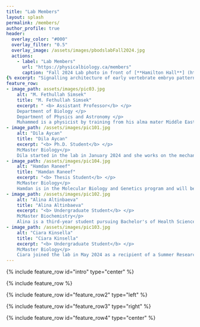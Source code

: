 ```yaml
---
title: "Lab Members"
layout: splash
permalink: /members/
author_profile: true
header:
  overlay_color: "#000"
  overlay_filter: "0.5"
  overlay_image: /assets/images/pbodslabFall2024.jpg
  actions:
    - label: "Lab Members"
      url: "https://physicalbiology.ca/members"
      caption: "Fall 2024 Lab photo in front of [**Hamilton Hall**] (https://facilities.mcmaster.ca/building/hamilton-hall/)"
{% excerpt: "Signalling architecture of early vertebrate embryo patterning." //intro:   //- excerpt: 'We are interested in understanding the design principles of morphogen signalling and conserved mechanisms of sequential embryo patterning.'%}
feature_row:
- image_path: assets/images/pic03.jpg
    alt: "M. Fethullah Simsek"
    title: "M. Fethullah Simsek"
    excerpt: " <b> Assistant Professor</b> </p>
    Department of Biology </p>
    Department of Physics and Astronomy </p>
    Muhammed is a physicist by training from his alma mater Middle East Technical University in Ankara, Turkey. He holds a Ph.D. from Physics Department of University at Buffalo (cell membrane biophysics) and did postdoctoral research at Albert Einstein College of Medicine in Bronx, NY and Cincinnati Children's Hospital (developmental systems biology) before joining McMaster University."
- image_path: /assets/images/pic101.jpg
    alt: "Dila Aycan"
    title: "Dila Aycan"
    excerpt: "<b> Ph.D. Student</b> </p>
    McMaster Biology</p>
    Dila started in the lab in January 2024 and she works on the mechanisms of regulation of the Fgf signalling gradient. Dila graduated from U of T in 2019 and did her Master's in the Univ of Ottawa. After her MSc, Dila worked as a Research Assistant at BlueRock Therapeutics in Cambridge, MA and as a Science Editor at Xtalks in Toronto, ON."
- image_path: /assets/images/pic104.jpg
    alt: "Hamdan Raneef"
    title: "Hamdan Raneef"
    excerpt: "<b> Thesis Student</b> </p>
    McMaster Biology</p>
    Hamdan is in the Molecular Biology and Genetics program and will be starting his thesis research in September 2024 investigating regulations of the ERK pathway in developing embryo. He aims to pursue a career in molecular biology/biomedical research. Outside of academics, Hamdan is an avid soccer fan, enjoys volunteering at the community center and food bank, and loves traveling."
- image_path: /assets/images/pic102.jpg
    alt: "Alina Altinbaeva"
    title: "Alina Altinbaeva"
    excerpt: "<b> Undergraduate Student</b> </p>
    McMaster Biochemistry</p>
    Alina is a third-year student pursuing Bachelor's of Health Sciences in Biomedical Discovery and Commercialization. She joined pBODS lab in May 2024 through the McMaster O.U.R. Summer Research Experience Award. Her current research is building on pharmaceutical recovery of somite segmentation with various drugs."
- image_path: /assets/images/pic103.jpg
    alt: "Ciara Kinsella"
    title: "Ciara Kinsella"
    excerpt: "<b> Undergraduate Student</b> </p>
    McMaster Biology</p>
    Ciara joined the lab in May 2024 as a recipient of a Summer Research Experience Award. She has loved science since she was a kid and is thrilled to be working on a project exploring the use of pulsate drug treatments to recover somites in clock-mutant embryos. She aims to pursue graduate studies in Molecular Biology and Genetics, and have a career in research."   
---
```


{% include feature_row id="intro" type="center" %}

{% include feature_row %}

{% include feature_row id="feature_row2" type="left" %}

{% include feature_row id="feature_row3" type="right" %}

{% include feature_row id="feature_row4" type="center" %}
